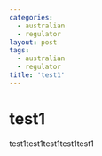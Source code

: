 ```yaml
---
categories:
  - australian
  - regulator
layout: post
tags:
  - australian
  - regulator
title: 'test1'
---
```

# test1


test1test1test1test1test1
